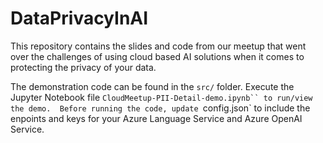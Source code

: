 # DataPrivacyInAI

This repository contains the slides and code from our meetup that went over the challenges of using cloud based AI solutions when it comes to protecting the privacy of your data.

The demonstration code can be found in the `src/` folder. Execute the Jupyter Notebook file ` CloudMeetup-PII-Detail-demo.ipynb`` to run/view the demo.  Before running the code, update  `config.json` to include the enpoints and keys for your Azure Language Service and Azure OpenAI Service.
